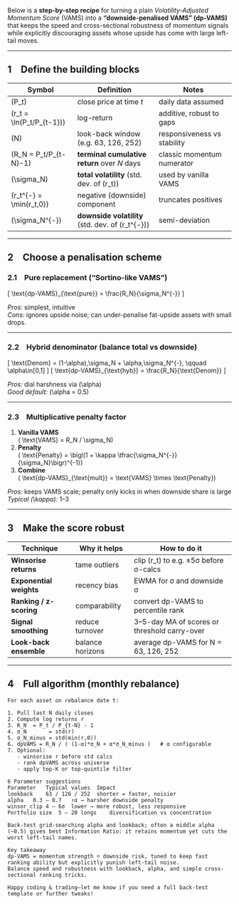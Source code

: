 Below is a **step-by-step recipe** for turning a plain *Volatility-Adjusted Momentum Score* (VAMS) into a **“downside-penalised VAMS” (dp-VAMS)** that keeps the speed and cross-sectional robustness of momentum signals while explicitly discouraging assets whose upside has come with large left-tail moves.

---

## 1 Define the building blocks

| Symbol | Definition | Notes |
|--------|------------|-------|
| \(P_t\) | close price at time *t* | daily data assumed |
| \(r_t = \ln(P_t/P_{t-1})\) | log-return | additive, robust to gaps |
| \(N\) | look-back window (e.g. 63, 126, 252) | responsiveness vs stability |
| \(R_N = P_t/P_{t-N}-1\) | **terminal cumulative return** over *N* days | classic momentum numerator |
| \(\sigma_N\) | **total volatility** (std. dev. of \(r_t\)) | used by vanilla VAMS |
| \(r_t^{-} = \min(r_t,0)\) | negative (downside) component | truncates positives |
| \(\sigma_N^{-}\) | **downside volatility** (std. dev. of \(r_t^{-}\)) | semi-deviation |

---

## 2 Choose a penalisation scheme

### 2.1 Pure replacement (“Sortino-like VAMS”)
\[
\text{dp-VAMS}_{\text{pure}} = \frac{R_N}{\sigma_N^{-}}
\]

*Pros:* simplest, intuitive  
*Cons:* ignores upside noise; can under-penalise fat-upside assets with small drops.

---

### 2.2 Hybrid denominator (balance total vs downside)
\[
\text{Denom} = (1-\alpha)\,\sigma_N + \alpha\,\sigma_N^{-}, \qquad \alpha\in[0,1]
\]
\[
\text{dp-VAMS}_{\text{hyb}} = \frac{R_N}{\text{Denom}}
\]

*Pros:* dial harshness via \(\alpha\)  
*Good default:* \(\alpha = 0.5\)

---

### 2.3 Multiplicative penalty factor
1. **Vanilla VAMS**  
   \( \text{VAMS} = R_N / \sigma_N\)
2. **Penalty**  
   \( \text{Penalty} = \bigl(1 + \kappa \tfrac{\sigma_N^{-}}{\sigma_N}\bigr)^{-1}\)
3. **Combine**  
   \( \text{dp-VAMS}_{\text{mult}} = \text{VAMS} \times \text{Penalty}\)

*Pros:* keeps VAMS scale; penalty only kicks in when downside share is large  
*Typical \(\kappa\):* 1–3

---

## 3 Make the score robust

| Technique | Why it helps | How to do it |
|-----------|--------------|--------------|
| **Winsorise returns** | tame outliers | clip \(r_t\) to e.g. ±5σ before σ-calcs |
| **Exponential weights** | recency bias | EWMA for σ and downside σ |
| **Ranking / z-scoring** | comparability | convert dp-VAMS to percentile rank |
| **Signal smoothing** | reduce turnover | 3–5-day MA of scores or threshold carry-over |
| **Look-back ensemble** | balance horizons | average dp-VAMS for N = 63, 126, 252 |

---

## 4 Full algorithm (monthly rebalance)

```text
For each asset on rebalance date t:

1. Pull last N daily closes
2. Compute log returns r
3. R_N  = P_t / P_{t-N} - 1
4. σ_N       = std(r)
5. σ_N_minus = std(min(r,0))
6. dpVAMS = R_N / ( (1-α)*σ_N + α*σ_N_minus )   # α configurable
7. Optional:
   - winsorise r before std calcs
   - rank dpVAMS across universe
   - apply top-K or top-quintile filter

6 Parameter suggestions
Parameter	Typical values	Impact
lookback	63 / 126 / 252	shorter = faster, noisier
alpha	0.3 – 0.7	↑α → harsher downside penalty
winsor_clip	4 – 6σ	lower → more robust, less responsive
Portfolio size	5 – 20 longs	diversification vs concentration

Back-test grid-searching alpha and lookback; often a middle alpha (~0.5) gives best Information Ratio: it retains momentum yet cuts the worst left-tail names.

Key takeaway
dp-VAMS = momentum strength ÷ downside risk, tuned to keep fast ranking ability but explicitly punish left-tail noise.
Balance speed and robustness with lookback, alpha, and simple cross-sectional ranking tricks.

Happy coding & trading—let me know if you need a full back-test template or further tweaks!